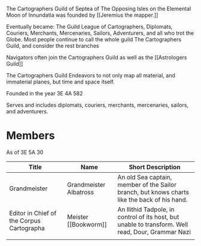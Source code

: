 The Cartographers Guild of Septea of The Opposing Isles on the Elemental Moon of Innundatia was founded by [[Jeremius the mapper.]]

Eventually became: The Guild League of Cartographers, Diplomats, Couriers, Merchants, Mercenaries, Sailors, Adventurers, and all who trot the Globe. Most people continue to call the whole guild The Cartographers Guild, and consider the rest branches

Navigators often join the Cartographers Guild as well as the [[Astrologers Guild]]

The Cartographers Guild Endeavors to not only map all material, and immaterial planes, but time and space itself.

Founded in the year 3E 4A 582

Serves and includes diplomats, couriers, merchants, mercenaries, sailors, and adventurers.

# Members

As of 3E 5A 30

| Title                                     | Name                   | Short Description                                                                                  |
| ----------------------------------------- | ---------------------- | -------------------------------------------------------------------------------------------------- |
| Grandmeister                              | Grandmeister Albatross | An old Sea captain, member of the Sailor branch, but knows charts like the back of his hand.       |
| Editor in Chief of the Corpus Cartographa | Meister [[Bookworm]]   | An Ilithid Tadpole, in control of its host, but unable to transform. Well read, Dour, Grammar Nazi |
|                                           |                        |                                                                                                    |



